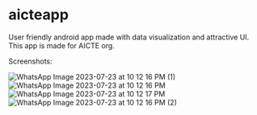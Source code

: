 # aicteapp
User friendly android app made with data visualization and attractive UI. This app is made for AICTE org.

Screenshots:

![WhatsApp Image 2023-07-23 at 10 12 16 PM (1)](https://github.com/yashkusumkar02/aicteapp/assets/86911300/c3ba392d-316c-416e-aa40-88ce7d93300b)
![WhatsApp Image 2023-07-23 at 10 12 16 PM](https://github.com/yashkusumkar02/aicteapp/assets/86911300/d1ba0446-7e05-4b58-bac9-c651897ae2ab)
![WhatsApp Image 2023-07-23 at 10 12 17 PM](https://github.com/yashkusumkar02/aicteapp/assets/86911300/dd6989a4-a714-45bc-8bc2-c1cc1da0f76f)
![WhatsApp Image 2023-07-23 at 10 12 16 PM (2)](https://github.com/yashkusumkar02/aicteapp/assets/86911300/b4cfc807-b149-483b-847c-46672c22349d)
